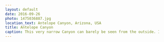 ```yaml
---
layout: default
date: 2016-09-26
photo: 1475036887.jpg
location_text: Antelope Canyon, Arizona, USA
title: Antelope Canyon
caption: This very narrow Canyon can barely be seen from the outside. It is about 30 meters deep and the light getting inside gives intense color to the walls.
---
```

